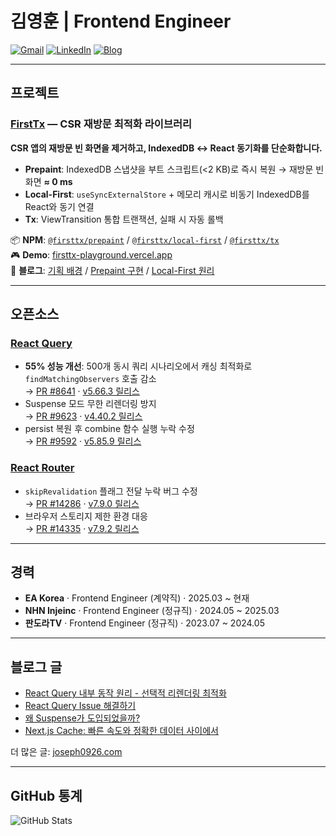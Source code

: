 # 김영훈 | Frontend Engineer

[![Gmail](https://img.shields.io/badge/Gmail-D14836?style=flat&logo=gmail&logoColor=white)](mailto:joseph0926.dev@gmail.com)
[![LinkedIn](https://img.shields.io/badge/LinkedIn-0A66C2?style=flat&logo=linkedin&logoColor=white)](https://www.linkedin.com/in/joseph0926)
[![Blog](https://img.shields.io/badge/Blog-000000?style=flat&logo=vercel&logoColor=white)](https://www.joseph0926.com)

---

## 프로젝트

### [FirstTx](https://github.com/joseph0926/firsttx) — CSR 재방문 최적화 라이브러리
**CSR 앱의 재방문 빈 화면을 제거하고, IndexedDB ↔ React 동기화를 단순화합니다.**

- **Prepaint**: IndexedDB 스냅샷을 부트 스크립트(<2 KB)로 즉시 복원 → 재방문 빈 화면 **≈ 0 ms**
- **Local-First**: `useSyncExternalStore` + 메모리 캐시로 비동기 IndexedDB를 React와 동기 연결
- **Tx**: ViewTransition 통합 트랜잭션, 실패 시 자동 롤백

📦 **NPM**: [`@firsttx/prepaint`](https://www.npmjs.com/package/@firsttx/prepaint) / [`@firsttx/local-first`](https://www.npmjs.com/package/@firsttx/local-first) / [`@firsttx/tx`](https://www.npmjs.com/package/@firsttx/tx)  
🎮 **Demo**: [firsttx-playground.vercel.app](https://firsttx-playground.vercel.app/)  
📝 **블로그**: [기획 배경](https://www.joseph0926.com/post/2025-10-11-csr-ssr) / [Prepaint 구현](https://www.joseph0926.com/post/2025-10-12-csr-prepaint) / [Local-First 원리](https://www.joseph0926.com/post/2025-10-12-local-first-usesyncexternalstore-indexeddb-react)

---

## 오픈소스

### [React Query](https://github.com/TanStack/query)
- **55% 성능 개선**: 500개 동시 쿼리 시나리오에서 캐싱 최적화로 `findMatchingObservers` 호출 감소  
  → [PR #8641](https://github.com/TanStack/query/pull/8641) · [v5.66.3 릴리스](https://github.com/TanStack/query/releases/tag/v5.66.3)
- Suspense 모드 무한 리렌더링 방지  
  → [PR #9623](https://github.com/TanStack/query/pull/9623) · [v4.40.2 릴리스](https://github.com/TanStack/query/releases/tag/v4.40.2)
- persist 복원 후 combine 함수 실행 누락 수정  
  → [PR #9592](https://github.com/TanStack/query/pull/9592) · [v5.85.9 릴리스](https://github.com/TanStack/query/releases/tag/v5.85.9)

### [React Router](https://github.com/remix-run/react-router)
- `skipRevalidation` 플래그 전달 누락 버그 수정  
  → [PR #14286](https://github.com/remix-run/react-router/pull/14286) · [v7.9.0 릴리스](https://github.com/remix-run/react-router/releases/tag/react-router%407.9.0)
- 브라우저 스토리지 제한 환경 대응  
  → [PR #14335](https://github.com/remix-run/react-router/pull/14335) · [v7.9.2 릴리스](https://github.com/remix-run/react-router/releases/tag/react-router%407.9.2)

---

## 경력

- **EA Korea** · Frontend Engineer (계약직) · 2025.03 ~ 현재
- **NHN Injeinc** · Frontend Engineer (정규직) · 2024.05 ~ 2025.03
- **판도라TV** · Frontend Engineer (정규직) · 2023.07 ~ 2024.05

---

## 블로그 글

- [React Query 내부 동작 원리 - 선택적 리렌더링 최적화](https://www.joseph0926.com/post/2025-08-29-react-query-1)
- [React Query Issue 해결하기](https://www.joseph0926.com/post/2025-09-02-react-query-usequeries-combine-pr-merge)
- [왜 Suspense가 도입되었을까?](https://www.joseph0926.com/post/2025-07-13-learn-react-02-suspense-)
- [Next.js Cache: 빠른 속도와 정확한 데이터 사이에서](https://www.joseph0926.com/post/2025-08-24-nextjs-cache)

더 많은 글: [joseph0926.com](https://www.joseph0926.com)

---

## GitHub 통계

![GitHub Stats](https://github-readme-stats.vercel.app/api?username=joseph0926&show_icons=true&theme=radical&hide_border=true)
